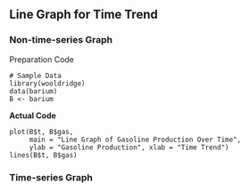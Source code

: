 ## Line Graph for Time Trend

### Non-time-series Graph
Preparation Code
```
# Sample Data
library(wooldridge)
data(barium)
B <- barium
```
**Actual Code**
```
plot(B$t, B$gas,
     main = "Line Graph of Gasoline Production Over Time",
     ylab = "Gasoline Production", xlab = "Time Trend")
lines(B$t, B$gas)
```
### Time-series Graph
